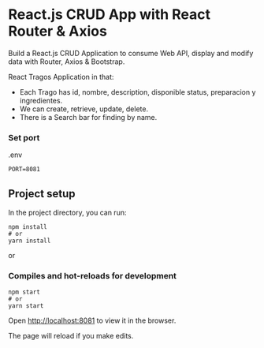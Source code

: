 # React.js CRUD App with React Router & Axios

Build a React.js CRUD Application to consume Web API, display and modify data with Router, Axios & Bootstrap.

React Tragos Application in that:
- Each Trago has id, nombre, description, disponible status, preparacion y ingredientes.
- We can create, retrieve, update, delete.
- There is a Search bar for finding by name.


### Set port
.env
```
PORT=8081
```

## Project setup

In the project directory, you can run:

```
npm install
# or
yarn install
```

or

### Compiles and hot-reloads for development

```
npm start
# or
yarn start
```

Open [http://localhost:8081](http://localhost:8081) to view it in the browser.

The page will reload if you make edits.
